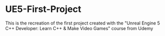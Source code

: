 # UE5-First-Project

This is the recreation of the first project created with the "Unreal Engine 5 C++ Developer: Learn C++ & Make Video Games" course from Udemy
